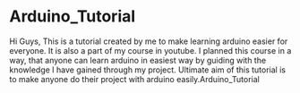 # Arduino_Tutorial
Hi Guys, This is a tutorial created by me to make learning arduino easier for everyone. It is also a part of my course in youtube.
I planned this course in a way, that anyone can learn arduino in easiest way by guiding with the knowledge I have gained through my project.
Ultimate aim of this tutorial is to make anyone do their project with arduino easily.Arduino_Tutorial

